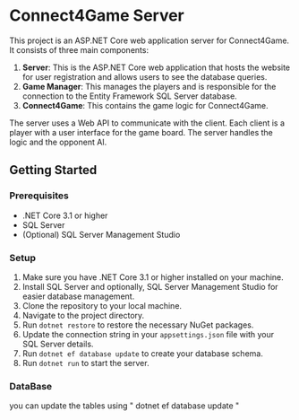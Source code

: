 # Connect4Game Server

This project is an ASP.NET Core web application server for Connect4Game. It consists of three main components:

1. **Server**: This is the ASP.NET Core web application that hosts the website for user registration and allows users to see the database queries.
2. **Game Manager**: This manages the players and is responsible for the connection to the Entity Framework SQL Server database.
3. **Connect4Game**: This contains the game logic for Connect4Game.

The server uses a Web API to communicate with the client. Each client is a player with a user interface for the game board. The server handles the logic and the opponent AI.

## Getting Started

### Prerequisites
- .NET Core 3.1 or higher
- SQL Server
- (Optional) SQL Server Management Studio

### Setup
1. Make sure you have .NET Core 3.1 or higher installed on your machine.
2. Install SQL Server and optionally, SQL Server Management Studio for easier database management.
3. Clone the repository to your local machine.
4. Navigate to the project directory.
5. Run `dotnet restore` to restore the necessary NuGet packages.
6. Update the connection string in your `appsettings.json` file with your SQL Server details.
7. Run `dotnet ef database update` to create your database schema.
8. Run `dotnet run` to start the server.

### DataBase
you can update the tables using " dotnet ef database update "
